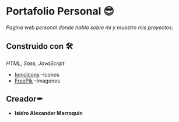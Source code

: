 # Portafolio Personal 😎
_Pagina web personal donde habla sobre mi y muestro mis proyectos._

## Construido con 🛠

_HTML, Sass, JavaScript_

* [IonicIcons](https://ionicons.com/) -Iconos
* [FreePik](https://www.freepik.es/) -Imagenes

## Creador✒

* **Isidro Alexander Marroquin** 
